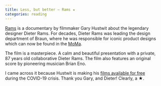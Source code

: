 ```yaml
---
title: Less, but better – Rams ★
categories: reading
---
```

[Rams](https://hustwit.vhx.tv/products/rams) is a documentary by filmmaker Gary Hustwit about the legendary designer Dieter Rams. For decades, Dieter Rams was leading the design department of Braun, where he was responsible for iconic product designs which can now be found in the [MoMa](https://www.moma.org/artists/8451). 

The film is a masterpiece. A calm and beautiful presentation with a private, 87 years old collaborative Dieter Rams. The film also features an original score by pioneering musician Brian Eno.

I came across it because Hustwit is making his [films available for free](https://www.ohyouprettythings.com/free) during the COVID-19 crisis. Thank you Gary, and Dieter! Clearly, a ★.


